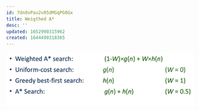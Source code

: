 ```yaml
---
id: 7dn8vPau2v05dMGqPG0Gx
title: Weigthed A*
desc: ''
updated: 1652990315962
created: 1644490318365
---
```

![](./assets/images/2022-02-10-11-52-21.png)

